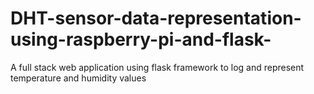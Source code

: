 # DHT-sensor-data-representation-using-raspberry-pi-and-flask-
A full stack web application using flask framework to log and represent temperature and humidity values
